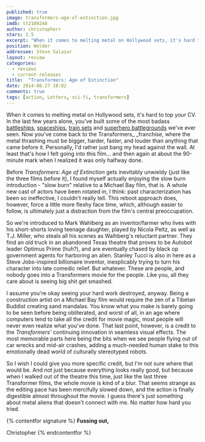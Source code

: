 ```yaml
---
published: true
image: transformers-age-of-extinction.jpg
imdb: tt2109248
author: christopherr
stars: 2.5
excerpt: "When it comes to melting metal on Hollywood sets, it's hard to top your CV. In the last few years alone, you've built some of the most badass battleships, spaceships, train sets and superhero battlegrounds we've ever seen."
position: Welder
addressee: Steve Salazar
layout: review
categories: 
  - reviews
  - current-releases
title:  "Transformers: Age of Extinction"
date: 2014-06-27 18:02
comments: true
tags: [action, Letters, sci-fi, transformers]
---
```

When it comes to melting metal on Hollywood sets, it's hard to top your CV. In the last few years alone, you've built some of the most badass [battleships][1], [spaceships][2], [train sets][3] and [superhero battlegrounds][4] we've ever seen. Now you've come back to the Transformers_ _franchise, where the metal thrashing must be bigger, harder, faster, and louder than anything that came before it. Personally, I'd rather just bang my head against the wall. At least that's how I felt going into this film… and then again at about the 90-minute mark when I realized it was only halfway done.

   [1]: /content/2012/5/18/battleship.html
   [2]: /content/2013/4/19/oblivion.html
   [3]: /content/2014/2/25/the-lone-ranger.html
   [4]: /content/2012/5/10/the-avengers.html

Before _Transformers: Age of Extinction_ gets inevitably unwieldy (just like the three films before it), I found myself actually enjoying the slow burn introduction - "slow burn" relative to a Michael Bay film, that is. A whole new cast of actors have been rotated in, I think: past characterization has been so ineffective, I couldn't really tell. This reboot approach does, however, force a little more fleshy face time, which, although easier to follow, is ultimately just a distraction from the film's central preoccupation.

So we're introduced to Mark Wahlberg as an inventor/farmer who lives with his short-shorts loving teenage daughter, played by Nicola Peltz, as well as T.J. Miller, who steals all his scenes as Walhberg's reluctant partner. They find an old truck in an abandoned Texas theatre that proves to be Autobot leader Optimus Prime (huh?), and are eventually chased by black op government agents for harboring an alien. Stanley Tucci is also in here as a Steve Jobs-inspired billionaire inventor, inexplicably trying to turn his character into late comedic relief. But whatever. These are people, and nobody goes into a Transformers movie for the people. Like you, all they care about is seeing big shit get smashed. 

I assume you're okay seeing your hard work destroyed, anyway. Being a construction artist on a Michael Bay film would require the zen of a Tibetan Buddist creating sand mandalas. You know what you make is barely going to be seen before being obliterated, and worst of all, in an age where computers tend to take all the credit for movie magic, most people will never even realize what you've done. That last point, however, is a credit to the _Transformers'_ continuing innovation in seamless visual effects. The most memorable parts here being the bits when we see people flying out of car wrecks and mid-air crashes, adding a much-needed human stake to this emotionally dead world of culturally stereotyped robots.

So I wish I could give you more specific credit, but I'm not sure where that would be. And not just because everything looks really good, but because when I walked out of the theatre this time, just like the last three Transformer films, the whole movie is kind of a blur. That seems strange as the editing pace has been mercifully slowed down, and the action is finally digestible almost throughout the movie. I guess there's just something about metal aliens that doesn't connect with me. No matter how hard you tried.

{% contentfor signature %}
**Fussing out,**

Christopher
{% endcontentfor %}